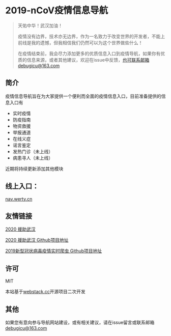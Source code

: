 # 2019-nCoV疫情信息导航

>天佑中华！武汉加油！
>
> 疫情没有边界，技术亦无边界，作为一名致力于改变世界的开发者，不能上前线是我的遗憾，但我相信我们仍然可以为这个世界做些什么！
>
> 在疫情结束前，我会尽力添加更多的优质信息入口到疫情导航，如果你有优质的信息来源，或者其他建议，欢迎在issue中反馈，也可联系邮箱debugicu@163.com



## 简介

疫情信息导航旨在为大家提供一个便利而全面的疫情信息入口，目前准备提供的信息入口有
* 实时疫情 
* 防疫指南
* 物资救援
* 举报通道
* 在线义症
* 谣言鉴定
* 发热门诊（未上线）
* 病患寻人（未上线）

近期将持续更新添加其他模块

## 线上入口：

[nav.werty.cn](http://nav.werty.cn)

## 友情链接
[2020 援助武汉](https://wuhan2020.github.io/#)

[2020 援助武汉 Github项目地址](https://github.com/wuhan2020/wuhan2020)

[2019新型冠状病毒疫情实时爬虫 Github项目地址](https://github.com/BlankerL/DXY-2019-nCoV-Crawler)
## 许可
MIT 

本站基于[webstack.cc](https://webstack.cc)开源项目二次开发

## 其他
如果您有意向参与导航网站建设，或有相关建议，请在issue留言或联系邮箱[debugicu@163.com](debugicu@163.com)

